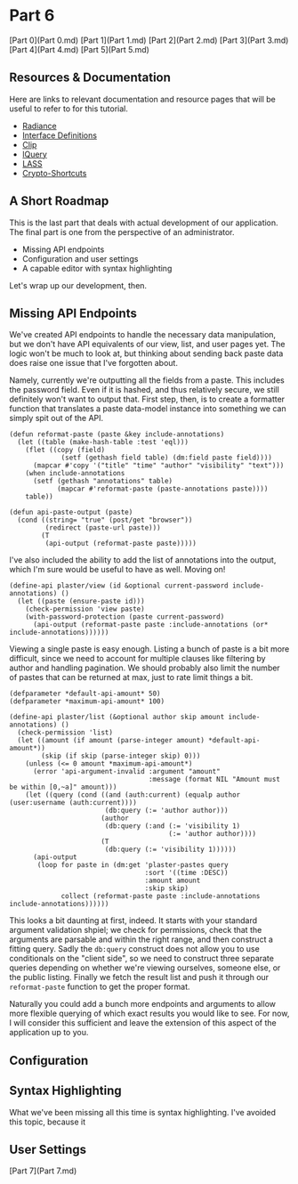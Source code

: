 # Part 6
[Part 0](Part 0.md) [Part 1](Part 1.md) [Part 2](Part 2.md) [Part 3](Part 3.md) [Part 4](Part 4.md) [Part 5](Part 5.md)

## Resources & Documentation
Here are links to relevant documentation and resource pages that will be useful to refer to for this tutorial.

* [Radiance](https://shirakumo.github.io/radiance)
* [Interface Definitions](https://github.com/Shirakumo/radiance/blob/master/standard-interfaces.lisp)
* [Clip](https://shinmera.github.io/clip)
* [lQuery](https://shinmera.github.io/lquery)
* [LASS](https://shinmera.github.io/LASS)
* [Crypto-Shortcuts](https://shinmera.github.io/crypto-shortcuts)

## A Short Roadmap
This is the last part that deals with actual development of our application. The final part is one from the perspective of an administrator.

* Missing API endpoints
* Configuration and user settings
* A capable editor with syntax highlighting

Let's wrap up our development, then.

## Missing API Endpoints
We've created API endpoints to handle the necessary data manipulation, but we don't have API equivalents of our view, list, and user pages yet. The logic won't be much to look at, but thinking about sending back paste data does raise one issue that I've forgotten about.

Namely, currently we're outputting all the fields from a paste. This includes the password field. Even if it is hashed, and thus relatively secure, we still definitely won't want to output that. First step, then, is to create a formatter function that translates a paste data-model instance into something we can simply spit out of the API.

```common-lisp
(defun reformat-paste (paste &key include-annotations)
  (let ((table (make-hash-table :test 'eql)))
    (flet ((copy (field)
             (setf (gethash field table) (dm:field paste field))))
      (mapcar #'copy '("title" "time" "author" "visibility" "text")))
    (when include-annotations
      (setf (gethash "annotations" table)
            (mapcar #'reformat-paste (paste-annotations paste))))
    table))

(defun api-paste-output (paste)
  (cond ((string= "true" (post/get "browser"))
         (redirect (paste-url paste)))
        (T
         (api-output (reformat-paste paste)))))
```

I've also included the ability to add the list of annotations into the output, which I'm sure would be useful to have as well. Moving on!

```common-lisp
(define-api plaster/view (id &optional current-password include-annotations) ()
  (let ((paste (ensure-paste id)))
    (check-permission 'view paste)
    (with-password-protection (paste current-password)
      (api-output (reformat-paste paste :include-annotations (or* include-annotations))))))
```

Viewing a single paste is easy enough. Listing a bunch of paste is a bit more difficult, since we need to account for multiple clauses like filtering by author and handling pagination. We should probably also limit the number of pastes that can be returned at max, just to rate limit things a bit.

```common-lisp
(defparameter *default-api-amount* 50)
(defparameter *maximum-api-amount* 100)

(define-api plaster/list (&optional author skip amount include-annotations) ()
  (check-permission 'list)
  (let ((amount (if amount (parse-integer amount) *default-api-amount*))
        (skip (if skip (parse-integer skip) 0)))
    (unless (<= 0 amount *maximum-api-amount*)
      (error 'api-argument-invalid :argument "amount"
                                   :message (format NIL "Amount must be within [0,~a]" amount)))
    (let ((query (cond ((and (auth:current) (equalp author (user:username (auth:current))))
                        (db:query (:= 'author author)))
                       (author
                        (db:query (:and (:= 'visibility 1)
                                        (:= 'author author))))
                       (T
                        (db:query (:= 'visibility 1))))))
      (api-output
       (loop for paste in (dm:get 'plaster-pastes query
                                  :sort '((time :DESC))
                                  :amount amount
                                  :skip skip)
             collect (reformat-paste paste :include-annotations include-annotations))))))
```

This looks a bit daunting at first, indeed. It starts with your standard argument validation shpiel; we check for permissions, check that the arguments are parsable and within the right range, and then construct a fitting query. Sadly the `db:query` construct does not allow you to use conditionals on the "client side", so we need to construct three separate queries depending on whether we're viewing ourselves, someone else, or the public listing. Finally we fetch the result list and push it through our `reformat-paste` function to get the proper format.

Naturally you could add a bunch more endpoints and arguments to allow more flexible querying of which exact results you would like to see. For now, I will consider this sufficient and leave the extension of this aspect of the application up to you.

## Configuration

## Syntax Highlighting
What we've been missing all this time is syntax highlighting. I've avoided this topic, because it

## User Settings



[Part 7](Part 7.md)
